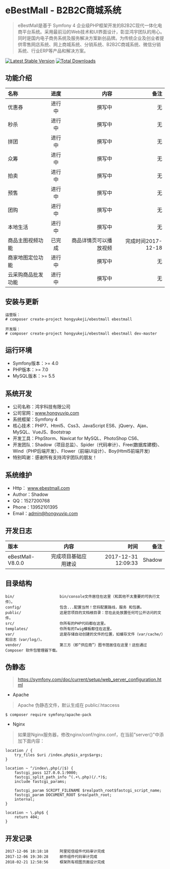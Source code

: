 eBestMall - B2B2C商城系统
===============================

> eBestMall是基于 Symfony 4 企业级PHP框架开发的B2B2C现代一体化电商平台系统。采用最前沿的Web技术和UI界面设计，彰显鸿宇团队的用心。同时是国内电子商务系统及服务解决方案新创品牌。为传统企业及创业者提供零售网店系统、网上商城系统、分销系统、B2B2C商城系统、微信分销系统、行业ERP等产品和解决方案。

[![Latest Stable Version](https://poser.pugx.org/hongyukeji/ebestmall/v/stable.png)](https://packagist.org/packages/hongyukeji/ebestmall)
[![Total Downloads](https://poser.pugx.org/hongyukeji/ebestmall/downloads.png)](https://packagist.org/packages/hongyukeji/ebestmall)

功能介绍
-------------------

名称|进度|内容|备注
:----|:-----:|-----:|-----:
优惠券|进行中|撰写中|无
秒杀|进行中|撰写中|无
拼团|进行中|撰写中|无
众筹|进行中|撰写中|无
拍卖|进行中|撰写中|无
预售|进行中|撰写中|无
团购|进行中|撰写中|无
本地生活|进行中|撰写中|无
商品主图视频功能|已完成|商品详情页可以播放视频|完成时间2017-12-18
商家地图定位功能|进行中|撰写中|无
云采购商品批发功能|进行中|撰写中|无

安装与更新
-------------------

```
运营版：
# composer create-project hongyukeji/ebestmall ebestmall

开发版：
# composer create-project hongyukeji/ebestmall ebestmall dev-master
```

运行环境
-------------------

* Symfony版本：>= 4.0
* PHP版本：>= 7.0
* MySQL版本：>= 5.5

系统开发
-------------------

* 公司名称：鸿宇科技有限公司
* 公司官网：www.hongyuvip.com
* 系统框架：Symfony 4
* 核心技术：PHP7、Html5、Css3、JavaScript ES6、jQuery、Ajax、MySQL、VueJS、Bootstrap
* 开发工具：PhpStorm、Navicat for MySQL、PhotoShop CS6、
* 开发团队：Shadow（项目总监）、Spider（代码审计）、Free(数据库建模)、Wind（PHP后端开发）、Flower（前端UI设计）、Boy(Html5前端开发)
* 特别鸣谢：感谢所有支持鸿宇团队的朋友！

系统维护
-------------------

* Http： www.ebestmall.com
* Author：Shadow
* QQ：1527200768
* Phone：13952101395
* Email：admin@hongyuvip.com

开发日志
-------------------

版本|内容|时间|备注
:----|:-----:|-----:|-----:
eBestMall-V8.0.0|完成项目基础应用建设|2017-12-31 12:09:33|Shadow

目录结构
-------------------

```
bin/                    bin/console文件居住在这里（和其他不太重要的可执行文件）。
config/                 包含...配置当然！您将配置路线，服务 和包裹。
public/                 这是您项目的文档根目录：您在此处放置任何可公开访问的文件。
src/                    你所有的PHP代码都在这里。
templates/              你所有的Twig模板都住在这里。
var/                    这是存储自动创建的文件的位置，如缓存文件（var/cache/）和日志（var/log/）。
vendor/                 第三方（即“供应商”）图书馆居住在这里！这些通过Composer 软件包管理器下载。
```

伪静态
-------------------

> https://symfony.com/doc/current/setup/web_server_configuration.html

* Apache

> Apache 伪静态文件，默认生成在 public/.htaccess

```
$ composer require symfony/apache-pack
```

* Nginx

> 如果是Nginx服务器，修改nginx/conf/nginx.conf，在当前"server{}"中添加下面内容：

```
location / {
    try_files $uri /index.php$is_args$args;
}

location ~ ^/index\.php(/|$) {
    fastcgi_pass 127.0.0.1:9000;
    fastcgi_split_path_info ^(.+\.php)(/.*)$;
    include fastcgi_params;

    fastcgi_param SCRIPT_FILENAME $realpath_root$fastcgi_script_name;
    fastcgi_param DOCUMENT_ROOT $realpath_root;
    internal;
}

location ~ \.php$ {
    return 404;
}
```

开发记录
-------------------
```
2017-12-06 18:18:18     阿里短信组件代码审计完成
2017-12-06 19:30:28     邮件组件代码审计完成
2018-02-21 12:58:56     框架所有视图页面设计完成
```
